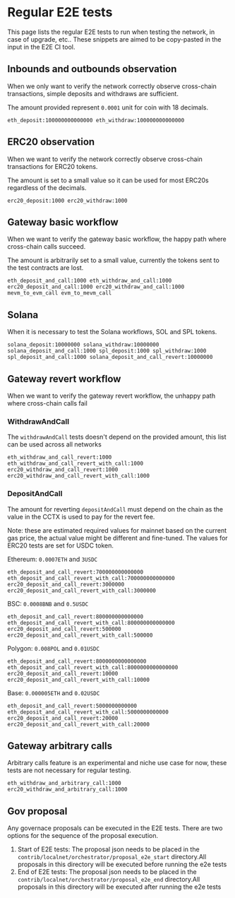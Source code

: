 # Regular E2E tests

This page lists the regular E2E tests to run when testing the network, in case of upgrade, etc..
These snippets are aimed to be copy-pasted in the input in the E2E CI tool.

## Inbounds and outbounds observation

When we only want to verify the network correctly observe cross-chain transactions, simple deposits and withdraws are sufficient.

The amount provided represent `0.0001` unit for coin with 18 decimals.

```
eth_deposit:100000000000000 eth_withdraw:100000000000000
```

## ERC20 observation

When we want to verify the network correctly observe cross-chain transactions for ERC20 tokens.

The amount is set to a small value so it can be used for most ERC20s regardless of the decimals.

```
erc20_deposit:1000 erc20_withdraw:1000
```

## Gateway basic workflow

When we want to verify the gateway basic workflow, the happy path where cross-chain calls succeed.

The amount is arbitrarily set to a small value, currently the tokens sent to the test contracts are lost.

```
eth_deposit_and_call:1000 eth_withdraw_and_call:1000 erc20_deposit_and_call:1000 erc20_withdraw_and_call:1000 mevm_to_evm_call evm_to_mevm_call
```

## Solana

When it is necessary to test the Solana workflows, SOL and SPL tokens.

```
solana_deposit:10000000 solana_withdraw:10000000 solana_deposit_and_call:1000 spl_deposit:1000 spl_withdraw:1000 spl_deposit_and_call:1000 solana_deposit_and_call_revert:10000000
```

## Gateway revert workflow

When we want to verify the gateway revert workflow, the unhappy path where cross-chain calls fail

### WithdrawAndCall

The `withdrawAndCall` tests doesn't depend on the provided amount, this list can be used across all networks

```
eth_withdraw_and_call_revert:1000 eth_withdraw_and_call_revert_with_call:1000 erc20_withdraw_and_call_revert:1000 erc20_withdraw_and_call_revert_with_call:1000
```

### DepositAndCall

The amount for reverting `depositAndCall` must depend on the chain as the value in the CCTX is used to pay for the revert fee.

Note: these are estimated required values for mainnet based on the current gas price, the actual value might be different and fine-tuned. The values for ERC20 tests are set for USDC token.

Ethereum: `0.0007ETH` and `3USDC`

```
eth_deposit_and_call_revert:700000000000000 eth_deposit_and_call_revert_with_call:700000000000000 erc20_deposit_and_call_revert:3000000 erc20_deposit_and_call_revert_with_call:3000000
```

BSC: `0.0008BNB` and `0.5USDC`

```
eth_deposit_and_call_revert:800000000000000 eth_deposit_and_call_revert_with_call:800000000000000 erc20_deposit_and_call_revert:500000 erc20_deposit_and_call_revert_with_call:500000
```

Polygon: `0.008POL` and `0.01USDC`

```
eth_deposit_and_call_revert:8000000000000000 eth_deposit_and_call_revert_with_call:8000000000000000 erc20_deposit_and_call_revert:10000 erc20_deposit_and_call_revert_with_call:10000
```

Base: `0.000005ETH` and `0.02USDC`

```
eth_deposit_and_call_revert:5000000000000 eth_deposit_and_call_revert_with_call:5000000000000 erc20_deposit_and_call_revert:20000 erc20_deposit_and_call_revert_with_call:20000
```

## Gateway arbitrary calls

Arbitrary calls feature is an experimental and niche use case for now, these tests are not necessary for regular testing.

```
eth_withdraw_and_arbitrary_call:1000 erc20_withdraw_and_arbitrary_call:1000
```

## Gov proposal

Any governace proposals can be executed in the E2E tests. There are two options for the sequence of the proposal execution.
1. Start of E2E tests: The proposal json needs to be placed in the `contrib/localnet/orchestrator/proposal_e2e_start` directory.All proposals in this directory will be executed before running the e2e tests
2. End of E2E tests: The proposal json needs to be placed in the `contrib/localnet/orchestrator/proposal_e2e_end` directory.All proposals in this directory will be executed after running the e2e tests
